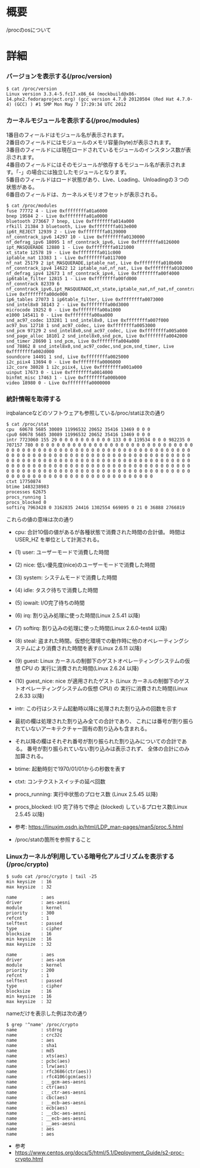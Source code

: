 # 概要
/procのosについて


# 詳細
### バージョンを表示する(/proc/version)
```
$ cat /proc/version 
Linux version 3.3.4-5.fc17.x86_64 (mockbuild@x86-14.phx2.fedoraproject.org) (gcc version 4.7.0 20120504 (Red Hat 4.7.0-4) (GCC) ) #1 SMP Mon May 7 17:29:34 UTC 2012
```

### カーネルモジュールを表示する(/proc/modules)

1番目のフィールドはモジュール名が表示されます。  
2番目のフィールドにはモジュールのメモリ容量(byte)が表示されます。  
3番目のフィールドには現在ロードされているモジュールのインスタンス数が表示されます。  
4番目のフィールドにはそのモジュールが依存するモジュール名が表示されます。「-」の場合には独立したモジュールとなります。  
5番目のフィールドはロード状態があり、Live、Loading、Unloadingの３つの状態がある。  
6番目のフィールドは、カーネルメモリオフセットが表示される。  

```
$ cat /proc/modules 
fuse 77772 4 - Live 0xffffffffa01a6000
bnep 19584 2 - Live 0xffffffffa01a0000
bluetooth 273667 7 bnep, Live 0xffffffffa014a000
rfkill 21384 3 bluetooth, Live 0xffffffffa013e000
ip6t_REJECT 12939 2 - Live 0xffffffffa0139000
nf_conntrack_ipv6 14297 10 - Live 0xffffffffa0130000
nf_defrag_ipv6 18095 1 nf_conntrack_ipv6, Live 0xffffffffa0126000
ipt_MASQUERADE 12880 1 - Live 0xffffffffa0121000
xt_state 12578 19 - Live 0xffffffffa011c000
iptable_nat 13383 1 - Live 0xffffffffa0117000
nf_nat 25179 2 ipt_MASQUERADE,iptable_nat, Live 0xffffffffa010b000
nf_conntrack_ipv4 14622 12 iptable_nat,nf_nat, Live 0xffffffffa0102000
nf_defrag_ipv4 12673 1 nf_conntrack_ipv4, Live 0xffffffffa00f4000
ip6table_filter 12815 1 - Live 0xffffffffa00fd000
nf_conntrack 82339 6 nf_conntrack_ipv6,ipt_MASQUERADE,xt_state,iptable_nat,nf_nat,nf_conntrack_ipv4, Live 0xffffffffa00de000
ip6_tables 27073 1 ip6table_filter, Live 0xffffffffa0073000
snd_intel8x0 38143 2 - Live 0xffffffffa00d3000
microcode 19252 0 - Live 0xffffffffa00a1000
e1000 145411 0 - Live 0xffffffffa00aa000
snd_ac97_codec 133281 1 snd_intel8x0, Live 0xffffffffa007f000
ac97_bus 12718 1 snd_ac97_codec, Live 0xffffffffa0053000
snd_pcm 97129 2 snd_intel8x0,snd_ac97_codec, Live 0xffffffffa005a000
snd_page_alloc 18101 2 snd_intel8x0,snd_pcm, Live 0xffffffffa0042000
snd_timer 28690 1 snd_pcm, Live 0xffffffffa004a000
snd 78862 8 snd_intel8x0,snd_ac97_codec,snd_pcm,snd_timer, Live 0xffffffffa002d000
soundcore 14491 1 snd, Live 0xffffffffa0025000
i2c_piix4 13694 0 - Live 0xffffffffa0006000
i2c_core 38028 1 i2c_piix4, Live 0xffffffffa001a000
uinput 17673 0 - Live 0xffffffffa0014000
binfmt_misc 17463 1 - Live 0xffffffffa000b000
video 18980 0 - Live 0xffffffffa0000000
```

### 統計情報を取得する
irqbalanceなどのソフトウェアも参照している/proc/statは次の通り

```
$ cat /proc/stat 
cpu  60678 5685 30089 11996532 20652 35416 13469 0 0 0
cpu0 60678 5685 30089 11996532 20652 35416 13469 0 0 0
intr 7723060 155 29 0 0 0 0 0 0 0 0 0 0 133 0 0 119534 0 0 0 982235 0 707157 780 0 0 0 0 0 0 0 0 0 0 0 0 0 0 0 0 0 0 0 0 0 0 0 0 0 0 0 0 0 0 0 0 0 0 0 0 0 0 0 0 0 0 0 0 0 0 0 0 0 0 0 0 0 0 0 0 0 0 0 0 0 0 0 0 0 0 0 0 0 0 0 0 0 0 0 0 0 0 0 0 0 0 0 0 0 0 0 0 0 0 0 0 0 0 0 0 0 0 0 0 0 0 0 0 0 0 0 0 0 0 0 0 0 0 0 0 0 0 0 0 0 0 0 0 0 0 0 0 0 0 0 0 0 0 0 0 0 0 0 0 0 0 0 0 0 0 0 0 0 0 0 0 0 0 0 0 0 0 0 0 0 0 0 0 0 0 0 0 0 0 0 0 0 0 0 0 0 0 0 0 0 0 0 0 0 0 0 0 0 0 0 0 0 0 0 0 0 0 0 0 0 0 0 0 0 0 0 0 0 0 0 0 0 0 0 0 0 0 0 0 0 0 0 0 0 0 0 0 0 0 0 0 0
ctxt 17750874
btime 1483238983
processes 62675
procs_running 1
procs_blocked 0
softirq 7963428 0 3162835 24416 1302554 669895 0 21 0 36888 2766819
```

これらの値の意味は次の通り
- cpu: 合計10個の値があるが各種状態で消費された時間の合計値。 時間は USER_HZ を単位として計測される。
 - (1) user: ユーザーモードで消費した時間
 - (2) nice: 低い優先度(nice)のユーザーモードで消費した時間
 - (3) system: システムモードで消費した時間
 - (4) idle: タスク待ちで消費した時間
 - (5) iowait: I/O完了待ちの時間
 - (6) irq: 割り込み処理に使った時間(Linux 2.5.41 以降)
 - (7) softirq: 割り込みの処理に使った時間(Linux 2.6.0-test4 以降)
 - (8) steal: 盗まれた時間。仮想化環境での動作時に他のオペレーティングシステムにより消費された時間を表す(Linux 2.6.11 以降)
 - (9) guest: Linux カーネルの制御下のゲストオペレーティングシステムの仮想 CPU の 実行に消費された時間(Linux 2.6.24 以降)
 - (10) guest_nice: nice が適用されたゲスト (Linux カーネルの制御下のゲストオペレーティングシステムの仮想 CPU) の 実行に消費された時間(Linux 2.6.33 以降)
- intr: この行はシステム起動時以降に処理された割り込みの回数を示す
 - 最初の欄は処理された割り込み全ての合計であり、 これには番号が割り振られていないアーキテクチャー固有の割り込みも含まれる。 
 - それ以降の欄はそれぞれ番号が割り振られた割り込みについての合計である。 番号が割り振られていない割り込みは表示されず、 全体の合計にのみ加算される。 
- btime: 起動時刻で1970/01/01からの秒数を表す
- ctxt: コンテクストスイッチの延べ回数
- procs_running: 実行中状態のプロセス数 (Linux 2.5.45 以降)
- procs_blocked: I/O 完了待ちで停止 (blocked) しているプロセス数(Linux 2.5.45 以降)

- 参考: https://linuxjm.osdn.jp/html/LDP_man-pages/man5/proc.5.html
 - /proc/statの箇所を参照すること

### Linuxカーネルが利用している暗号化アルゴリズムを表示する(/proc/crypto)
```
$ sudo cat /proc/crypto | tail -25
min keysize  : 16
max keysize  : 32

name         : aes
driver       : aes-aesni
module       : kernel
priority     : 300
refcnt       : 1
selftest     : passed
type         : cipher
blocksize    : 16
min keysize  : 16
max keysize  : 32

name         : aes
driver       : aes-asm
module       : kernel
priority     : 200
refcnt       : 1
selftest     : passed
type         : cipher
blocksize    : 16
min keysize  : 16
max keysize  : 32
```

nameだけを表示した例は次の通り
```
$ grep '^name' /proc/crypto
name         : stdrng
name         : crc32c
name         : aes
name         : sha1
name         : md5
name         : xts(aes)
name         : pcbc(aes)
name         : lrw(aes)
name         : rfc3686(ctr(aes))
name         : rfc4106(gcm(aes))
name         : __gcm-aes-aesni
name         : ctr(aes)
name         : __ctr-aes-aesni
name         : cbc(aes)
name         : __ecb-aes-aesni
name         : ecb(aes)
name         : __cbc-aes-aesni
name         : __ecb-aes-aesni
name         : __aes-aesni
name         : aes
name         : aes
```

- 参考
 - https://www.centos.org/docs/5/html/5.1/Deployment_Guide/s2-proc-crypto.html
